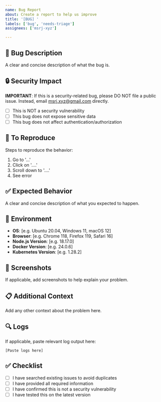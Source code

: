```yaml
---
name: Bug Report
about: Create a report to help us improve
title: '[BUG] '
labels: ['bug', 'needs-triage']
assignees: ['msrj-xyz']

---
```


## 🐛 Bug Description
A clear and concise description of what the bug is.

## 🔒 Security Impact
**IMPORTANT**: If this is a security-related bug, please DO NOT file a public issue. Instead, email msrj.xyz@gmail.com directly.

- [ ] This is NOT a security vulnerability
- [ ] This bug does not expose sensitive data
- [ ] This bug does not affect authentication/authorization

## 🔄 To Reproduce
Steps to reproduce the behavior:
1. Go to '...'
2. Click on '....'
3. Scroll down to '....'
4. See error

## ✅ Expected Behavior
A clear and concise description of what you expected to happen.

## 📱 Environment
- **OS**: [e.g. Ubuntu 20.04, Windows 11, macOS 12]
- **Browser**: [e.g. Chrome 118, Firefox 119, Safari 16]
- **Node.js Version**: [e.g. 18.17.0]
- **Docker Version**: [e.g. 24.0.6]
- **Kubernetes Version**: [e.g. 1.28.2]

## 📸 Screenshots
If applicable, add screenshots to help explain your problem.

## 📋 Additional Context
Add any other context about the problem here.

## 🔍 Logs
If applicable, paste relevant log output here:

```
[Paste logs here]
```

## ✅ Checklist
- [ ] I have searched existing issues to avoid duplicates
- [ ] I have provided all required information
- [ ] I have confirmed this is not a security vulnerability
- [ ] I have tested this on the latest version